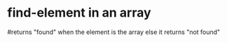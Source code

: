 # find-element in an array 
#returns "found" when the element is the array else it returns "not found"
